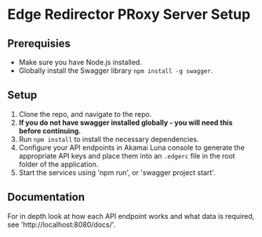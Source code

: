 # Edge Redirector PRoxy Server Setup

## Prerequisies

* Make sure you have Node.js installed.
* Globally install the Swagger library `npm install -g swagger`.

## Setup

1. Clone the repo, and navigate to the repo.
2. **If you do not have swagger installed globally - you will need this before
   continuing.**
3. Run `npm install` to install the necessary dependencies.
4. Configure your API endpoints in Akamai Luna console to generate the
   appropriate API keys and place them into an `.edgerc` file in the root folder
   of the application.
5. Start the services using 'npm run', or 'swagger project start'.

## Documentation

For in depth look at how each API endpoint works and what data is required, see
'http://localhost:8080/docs/'.
